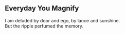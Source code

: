 Everyday You Magnify
--------------------
I am deluded by door and ego, by lance and sunshine.  
But the ripple perfumed the memory.  
